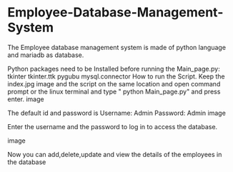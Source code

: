 # Employee-Database-Management-System
The Employee database management system is made of python language and mariadb as database.

Python packages need to be Installed before running the Main_page.py:
tkinter
tkinter.ttk
pygubu
mysql.connector
How to run the Script.
Keep the index.jpg image and the script on the same location and open command prompt or the linux terminal and type " python Main_page.py" and press enter. image

The default id and password is
Username: Admin
Password: Admin
image

Enter the username and the password to log in to access the database.

image

Now you can add,delete,update and view the details of the employees in the database
